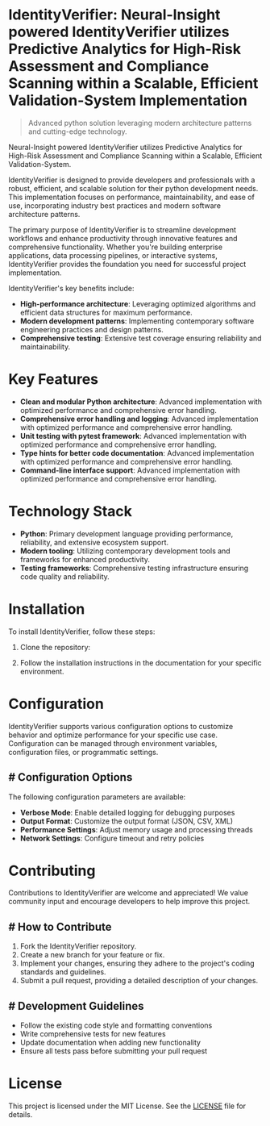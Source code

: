 <!-- fallback_IdentityVerifier_20251002192842_83089 -->

# IdentityVerifier: Neural-Insight powered IdentityVerifier utilizes Predictive Analytics for High-Risk Assessment and Compliance Scanning within a Scalable, Efficient Validation-System Implementation
> Advanced python solution leveraging modern architecture patterns and cutting-edge technology.

Neural-Insight powered IdentityVerifier utilizes Predictive Analytics for High-Risk Assessment and Compliance Scanning within a Scalable, Efficient Validation-System.

IdentityVerifier is designed to provide developers and professionals with a robust, efficient, and scalable solution for their python development needs. This implementation focuses on performance, maintainability, and ease of use, incorporating industry best practices and modern software architecture patterns.

The primary purpose of IdentityVerifier is to streamline development workflows and enhance productivity through innovative features and comprehensive functionality. Whether you're building enterprise applications, data processing pipelines, or interactive systems, IdentityVerifier provides the foundation you need for successful project implementation.

IdentityVerifier's key benefits include:

* **High-performance architecture**: Leveraging optimized algorithms and efficient data structures for maximum performance.
* **Modern development patterns**: Implementing contemporary software engineering practices and design patterns.
* **Comprehensive testing**: Extensive test coverage ensuring reliability and maintainability.

# Key Features

* **Clean and modular Python architecture**: Advanced implementation with optimized performance and comprehensive error handling.
* **Comprehensive error handling and logging**: Advanced implementation with optimized performance and comprehensive error handling.
* **Unit testing with pytest framework**: Advanced implementation with optimized performance and comprehensive error handling.
* **Type hints for better code documentation**: Advanced implementation with optimized performance and comprehensive error handling.
* **Command-line interface support**: Advanced implementation with optimized performance and comprehensive error handling.

# Technology Stack

* **Python**: Primary development language providing performance, reliability, and extensive ecosystem support.
* **Modern tooling**: Utilizing contemporary development tools and frameworks for enhanced productivity.
* **Testing frameworks**: Comprehensive testing infrastructure ensuring code quality and reliability.

# Installation

To install IdentityVerifier, follow these steps:

1. Clone the repository:


2. Follow the installation instructions in the documentation for your specific environment.

# Configuration

IdentityVerifier supports various configuration options to customize behavior and optimize performance for your specific use case. Configuration can be managed through environment variables, configuration files, or programmatic settings.

## # Configuration Options

The following configuration parameters are available:

* **Verbose Mode**: Enable detailed logging for debugging purposes
* **Output Format**: Customize the output format (JSON, CSV, XML)
* **Performance Settings**: Adjust memory usage and processing threads
* **Network Settings**: Configure timeout and retry policies

# Contributing

Contributions to IdentityVerifier are welcome and appreciated! We value community input and encourage developers to help improve this project.

## # How to Contribute

1. Fork the IdentityVerifier repository.
2. Create a new branch for your feature or fix.
3. Implement your changes, ensuring they adhere to the project's coding standards and guidelines.
4. Submit a pull request, providing a detailed description of your changes.

## # Development Guidelines

* Follow the existing code style and formatting conventions
* Write comprehensive tests for new features
* Update documentation when adding new functionality
* Ensure all tests pass before submitting your pull request

# License

This project is licensed under the MIT License. See the [LICENSE](https://github.com/mpermar082/IdentityVerifier/blob/main/LICENSE) file for details.
